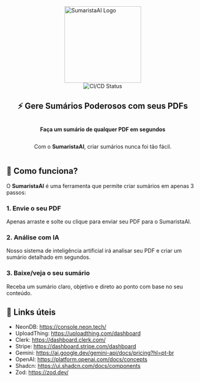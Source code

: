 <div style="display: flex; align-items: center; justify-content: center; flex-direction: column;">
  <img src="https://sumaristaai.vercel.app/SumaristaAI-logo.webp" alt="SumaristaAI Logo" width="200" height="200" />
  <img src="https://github.com/matheusmartinsviana/sumaristaai/actions/workflows/ci.yml/badge.svg" alt="CI/CD Status" />
  <h2>⚡ Gere Sumários Poderosos com seus PDFs</h2>
  <p><strong>Faça um sumário de qualquer PDF em segundos</strong></p>
  <p>Com o <strong>SumaristaAI</strong>, criar sumários nunca foi tão fácil.</p>
</div>

## 🚀 Como funciona?

O **SumaristaAI** é uma ferramenta que permite criar sumários em apenas 3 passos:

### 1. Envie o seu PDF  
Apenas arraste e solte ou clique para enviar seu PDF para o SumaristaAI.

### 2. Análise com IA  
Nosso sistema de inteligência artificial irá analisar seu PDF e criar um sumário detalhado em segundos.

### 3. Baixe/veja o seu sumário  
Receba um sumário claro, objetivo e direto ao ponto com base no seu conteúdo.

## 🔗 Links úteis
- NeonDB: https://console.neon.tech/
- UploadThing: https://uploadthing.com/dashboard
- Clerk: https://dashboard.clerk.com/
- Stripe: https://dashboard.stripe.com/dashboard
- Gemini: https://ai.google.dev/gemini-api/docs/pricing?hl=pt-br
- OpenAI: https://platform.openai.com/docs/concepts
- Shadcn: https://ui.shadcn.com/docs/components
- Zod: https://zod.dev/ 
